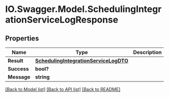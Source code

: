 # IO.Swagger.Model.SchedulingIntegrationServiceLogResponse
## Properties

Name | Type | Description | Notes
------------ | ------------- | ------------- | -------------
**Result** | [**SchedulingIntegrationServiceLogDTO**](SchedulingIntegrationServiceLogDTO.md) |  | [optional] 
**Success** | **bool?** |  | [optional] 
**Message** | **string** |  | [optional] 

[[Back to Model list]](../README.md#documentation-for-models) [[Back to API list]](../README.md#documentation-for-api-endpoints) [[Back to README]](../README.md)

